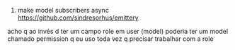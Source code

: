 1. make model subscribers async 
https://github.com/sindresorhus/emittery

acho q ao invés d ter um campo role em user (model) poderia ter um model
chamado permission q eu uso toda vez q precisar trabalhar com a role